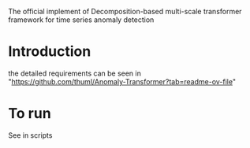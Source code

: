 The official implement of Decomposition-based multi-scale transformer framework for time series anomaly detection

# Introduction
the detailed requirements can be seen in "https://github.com/thuml/Anomaly-Transformer?tab=readme-ov-file"
# To run
See in scripts

